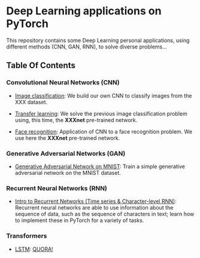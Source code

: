 # Deep Learning applications on PyTorch

This repository contains some Deep Learning personal applications, using different methods (CNN, GAN, RNN), to solve diverse problems...

## Table Of Contents

### Convolutional Neural Networks (CNN)

* [Image classification](https://github.com/udacity/deep-learning-v2-pytorch/tree/master/convolutional-neural-networks): We build our own CNN to classify images from the XXX dataset.

* [Transfer learning](https://github.com/udacity/deep-learning-v2-pytorch/tree/master/convolutional-neural-networks): We solve the previous image classification problem using, this time, the **XXXnet** pre-trained network.

* [Face recognition](https://github.com/udacity/deep-learning-v2-pytorch/tree/master/convolutional-neural-networks): Application of CNN to a face recognition problem. We use here the **XXXnet** pre-trained network.


### Generative Adversarial Networks (GAN)

* [Generative Adversarial Network on MNIST](https://github.com/udacity/deep-learning-v2-pytorch/tree/master/gan-mnist): Train a simple generative adversarial network on the MNIST dataset.


### Recurrent Neural Networks (RNN)

* [Intro to Recurrent Networks (Time series & Character-level RNN)](https://github.com/udacity/deep-learning-v2-pytorch/tree/master/recurrent-neural-networks): Recurrent neural networks are able to use information about the sequence of data, such as the sequence of characters in text; learn how to implement these in PyTorch for a variety of tasks.


### Transformers

* [LSTM](https://github.com/udacity/deep-learning-v2-pytorch/tree/master/recurrent-neural-networks): [QUORA!](https://www.quora.com/What-is-a-transformer-in-deep-learning)
